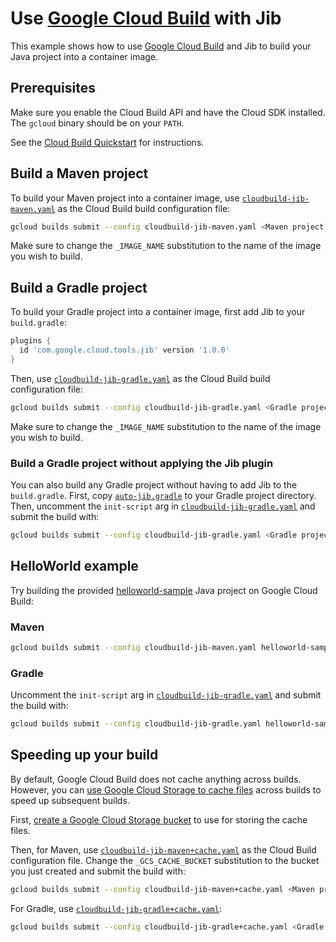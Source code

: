 # Use [Google Cloud Build](https://cloud.google.com/cloud-build) with Jib

This example shows how to use [Google Cloud Build](https://cloud.google.com/cloud-build) and Jib to build your Java project into a container image. 

## Prerequisites

Make sure you enable the Cloud Build API and have the Cloud SDK installed. The `gcloud` binary should be on your `PATH`.

See the [Cloud Build Quickstart](https://cloud.google.com/cloud-build/docs/quickstart-docker#before-you-begin) for instructions.

## Build a Maven project

To build your Maven project into a container image, use [`cloudbuild-jib-maven.yaml`](cloudbuild-jib-maven.yaml) as the Cloud Build build configuration file:

```bash
gcloud builds submit --config cloudbuild-jib-maven.yaml <Maven project directory>
```

Make sure to change the `_IMAGE_NAME` substitution to the name of the image you wish to build.

## Build a Gradle project

To build your Gradle project into a container image, first add Jib to your `build.gradle`:

```groovy
plugins {
  id 'com.google.cloud.tools.jib' version '1.0.0'
}
```

Then, use [`cloudbuild-jib-gradle.yaml`](cloudbuild-jib-gradle.yaml) as the Cloud Build build configuration file:

```bash
gcloud builds submit --config cloudbuild-jib-gradle.yaml <Gradle project directory>
```

Make sure to change the `_IMAGE_NAME` substitution to the name of the image you wish to build.

### Build a Gradle project without applying the Jib plugin

You can also build any Gradle project without having to add Jib to the `build.gradle`. First, copy [`auto-jib.gradle`](auto-jib.gradle) to your Gradle project directory. Then, uncomment the `init-script` arg in [`cloudbuild-jib-gradle.yaml`](cloudbuild-jib-gradle-auto.yaml) and submit the build with:

```bash
gcloud builds submit --config cloudbuild-jib-gradle.yaml <Gradle project directory>
``` 

## HelloWorld example

Try building the provided [helloworld-sample](helloworld-sample) Java project on Google Cloud Build:

### Maven

```bash
gcloud builds submit --config cloudbuild-jib-maven.yaml helloworld-sample
```

### Gradle

Uncomment the `init-script` arg in [`cloudbuild-jib-gradle.yaml`](cloudbuild-jib-gradle.yaml) and submit the build with:

```bash
gcloud builds submit --config cloudbuild-jib-gradle.yaml helloworld-sample
```

## Speeding up your build

By default, Google Cloud Build does not cache anything across builds. However, you can [use Google Cloud Storage to cache files](https://cloud.google.com/cloud-build/docs/speeding-up-builds) across builds to speed up subsequent builds.

First, [create a Google Cloud Storage bucket](https://cloud.google.com/storage/docs/creating-buckets) to use for storing the cache files.

Then, for Maven, use [`cloudbuild-jib-maven+cache.yaml`](cloudbuild-jib-maven+cache.yaml) as the Cloud Build configuration file. Change the `_GCS_CACHE_BUCKET` substitution to the bucket you just created and submit the build with:

```bash
gcloud builds submit --config cloudbuild-jib-maven+cache.yaml <Maven project directory>
```

For Gradle, use [`cloudbuild-jib-gradle+cache.yaml`](cloudbuild-jib-gradle+cache.yaml):

```bash
gcloud builds submit --config cloudbuild-jib-gradle+cache.yaml <Gradle project directory>
```
